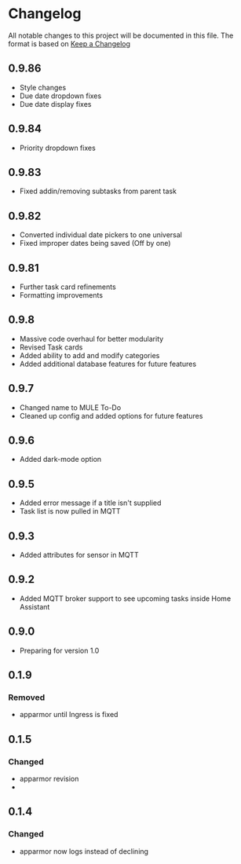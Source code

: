 # Changelog

All notable changes to this project will be documented in this file.
The format is based on [Keep a Changelog](https://keepachangelog.com/en/1.1.0/)

## 0.9.86

- Style changes
- Due date dropdown fixes
- Due date display fixes

## 0.9.84

- Priority dropdown fixes

## 0.9.83

- Fixed addin/removing subtasks from parent task

## 0.9.82

- Converted individual date pickers to one universal
- Fixed improper dates being saved (Off by one)

## 0.9.81

- Further task card refinements
- Formatting improvements

## 0.9.8

- Massive code overhaul for better modularity
- Revised Task cards
- Added ability to add and modify categories
- Added additional database features for future features

## 0.9.7

- Changed name to MULE To-Do
- Cleaned up config and added options for future features

## 0.9.6

- Added dark-mode option

## 0.9.5

- Added error message if a title isn't supplied
- Task list is now pulled in MQTT

## 0.9.3

- Added attributes for sensor in MQTT

## 0.9.2

- Added MQTT broker support to see upcoming tasks inside Home Assistant

## 0.9.0

- Preparing for version 1.0

## 0.1.9

### Removed

- apparmor until Ingress is fixed

## 0.1.5

### Changed

- apparmor revision
-

## 0.1.4

### Changed

- apparmor now logs instead of declining
